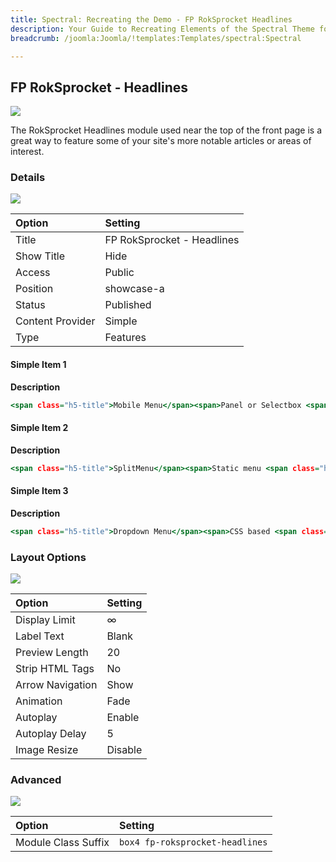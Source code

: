 ```yaml
---
title: Spectral: Recreating the Demo - FP RokSprocket Headlines
description: Your Guide to Recreating Elements of the Spectral Theme for Joomla
breadcrumb: /joomla:Joomla/!templates:Templates/spectral:Spectral

---
```


FP RokSprocket - Headlines
-----

![][demo]

The RokSprocket Headlines module used near the top of the front page is a great way to feature some of your site's more notable articles or areas of interest.

### Details
![][demo2]

| Option           | Setting                    |
|:-----------------|:---------------------------|
| Title            | FP RokSprocket - Headlines |
| Show Title       | Hide                       |
| Access           | Public                     |
| Position         | showcase-a                 |
| Status           | Published                  |
| Content Provider | Simple                     |
| Type             | Features                   |

#### Simple Item 1

**Description**

~~~ .html
<span class="h5-title">Mobile Menu</span><span>Panel or Selectbox <span class="hidden-tablet hidden-phone">menu</span><span class="visible-large"> for mobiles</span></span>
~~~

#### Simple Item 2

**Description**

~~~ .html
<span class="h5-title">SplitMenu</span><span>Static menu <span class="hidden-desktop">option</span><span class="visible-large visible-phone">option</span><span class="hidden-tablet hidden-phone"> with detached children</span></span>
~~~

#### Simple Item 3

**Description**

~~~ .html
<span class="h5-title">Dropdown Menu</span><span>CSS based <span class="hidden-desktop">menu</span><span class="visible-desktop"> with advanced <span class="visible-large">layout </span>features</span></span>
~~~

### Layout Options
![][demo3]

| Option           | Setting   |  
| :--------------- | :-------- |  
| Display Limit    | ∞         |  
| Label Text       | Blank     |  
| Preview Length   | 20        |  
| Strip HTML Tags  | No        |  
| Arrow Navigation | Show      |  
| Animation        | Fade      |  
| Autoplay         | Enable    |  
| Autoplay Delay   | 5         |  
| Image Resize     | Disable   |  

### Advanced
![][demo4]

| Option              | Setting                         |
|:--------------------|:------------------------------- |
| Module Class Suffix | `box4 fp-roksprocket-headlines` |

[demo]: assets/demo_10.jpeg
[demo2]: assets/headlines_1.jpeg
[demo3]: assets/headlines_2.jpeg
[demo4]: assets/headlines_3.jpeg